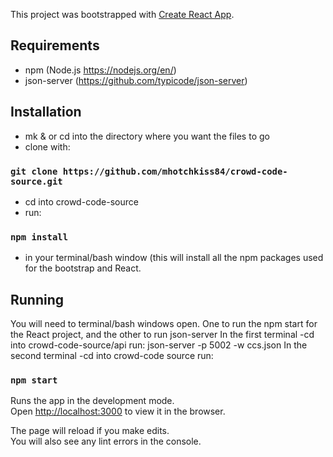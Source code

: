 This project was bootstrapped with [Create React App](https://github.com/facebook/create-react-app).

## Requirements
- npm (Node.js https://nodejs.org/en/)
- json-server (https://github.com/typicode/json-server)

## Installation
- mk & or cd into the directory where you want the files to go
- clone with:
### `git clone https://github.com/mhotchkiss84/crowd-code-source.git`
- cd into crowd-code-source
- run:
### `npm install` 
- in your terminal/bash window (this will install all the npm packages used for the bootstrap and React. 

## Running
You will need to terminal/bash windows open. One to run the npm start for the React project, and the other to run json-server
In the first terminal
-cd into crowd-code-source/api
run:
json-server -p 5002 -w ccs.json
In the second terminal
-cd into crowd-code source
run:
### `npm start`

Runs the app in the development mode.<br />
Open [http://localhost:3000](http://localhost:3000) to view it in the browser.

The page will reload if you make edits.<br />
You will also see any lint errors in the console.
